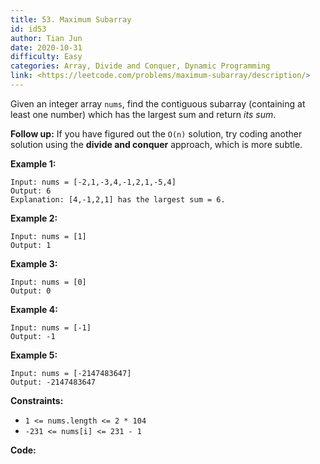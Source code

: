 ```yaml
---
title: 53. Maximum Subarray
id: id53
author: Tian Jun
date: 2020-10-31
difficulty: Easy
categories: Array, Divide and Conquer, Dynamic Programming
link: <https://leetcode.com/problems/maximum-subarray/description/>
---
```


Given an integer array `nums`, find the contiguous subarray (containing at
least one number) which has the largest sum and return _its sum_.

**Follow up:**  If you have figured out the `O(n)` solution, try coding
another solution using the **divide and conquer** approach, which is more
subtle.



**Example 1:**
            
	Input: nums = [-2,1,-3,4,-1,2,1,-5,4]    
	Output: 6    
	Explanation: [4,-1,2,1] has the largest sum = 6.    

**Example 2:**
            
	Input: nums = [1]    
	Output: 1    

**Example 3:**
            
	Input: nums = [0]    
	Output: 0    

**Example 4:**
            
	Input: nums = [-1]    
	Output: -1    

**Example 5:**
            
	Input: nums = [-2147483647]    
	Output: -2147483647    



**Constraints:**

  * `1 <= nums.length <= 2 * 104`
  * `-231 <= nums[i] <= 231 - 1`


**Code:**
